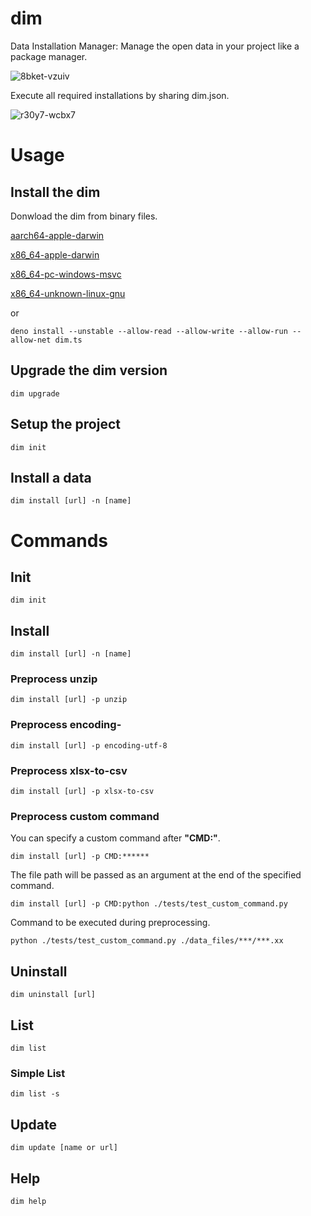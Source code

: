 # dim

Data Installation Manager: Manage the open data in your project like a package
manager.

![8bket-vzuiv](https://user-images.githubusercontent.com/6661165/148486923-a29f6ea5-ecbc-4d69-9f40-66bed34e3f99.gif)

Execute all required installations by sharing dim.json.

![r30y7-wcbx7](https://user-images.githubusercontent.com/6661165/148490980-c1ae8195-a3fd-430f-aa10-c11c7cf1fd64.gif)

# Usage

## Install the dim

Donwload the dim from binary files.

[aarch64-apple-darwin](https://github.com/ryo-ma/dim/raw/main/bin/aarch64-apple-darwin/dim)

[x86_64-apple-darwin](https://github.com/ryo-ma/dim/raw/main/bin/x86_64-apple-darwin/dim)

[x86_64-pc-windows-msvc](https://github.com/ryo-ma/dim/raw/main/bin/x86_64-pc-windows-msvc/dim.exe)

[x86_64-unknown-linux-gnu](https://github.com/ryo-ma/dim/raw/main/bin/x86_64-unknown-linux-gnu/dim)

or

```
deno install --unstable --allow-read --allow-write --allow-run --allow-net dim.ts
```

## Upgrade the dim version

```
dim upgrade
```

## Setup the project

```
dim init
```

## Install a data

```
dim install [url] -n [name]
```

# Commands

## Init

```
dim init
```

## Install

```
dim install [url] -n [name]
```

### Preprocess unzip

```
dim install [url] -p unzip
```

### Preprocess encoding-

```
dim install [url] -p encoding-utf-8
```

### Preprocess xlsx-to-csv

```
dim install [url] -p xlsx-to-csv
```

### Preprocess custom command 

You can specify a custom command after **"CMD:"**.


```
dim install [url] -p CMD:******
```

The file path will be passed as an argument at the end of the specified command.

```
dim install [url] -p CMD:python ./tests/test_custom_command.py
```

Command to be executed during preprocessing.

```
python ./tests/test_custom_command.py ./data_files/***/***.xx
```


## Uninstall

```
dim uninstall [url]
```

## List

```
dim list
```

### Simple List

```
dim list -s
```

## Update

```
dim update [name or url]
```



## Help

```
dim help
```
